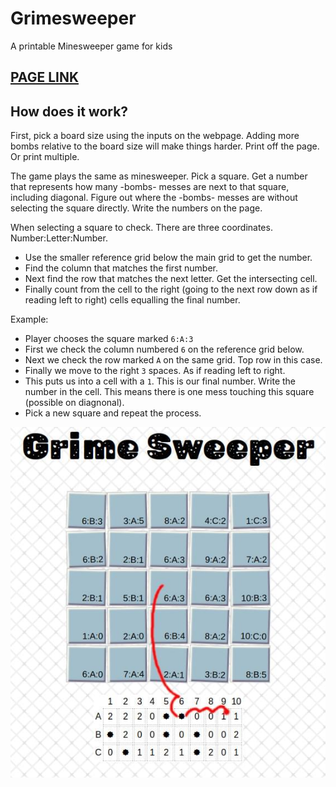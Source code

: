 # Grimesweeper
A printable Minesweeper game for kids

## [PAGE LINK](http://internetimagery.com/grimesweeper/)

## How does it work?

First, pick a board size using the inputs on the webpage. Adding more bombs relative to the board size will make things harder.
Print off the page. Or print multiple.

The game plays the same as minesweeper. Pick a square. Get a number that represents how many -bombs- messes are next to that square, including diagonal.
Figure out where the -bombs- messes are without selecting the square directly. Write the numbers on the page.

When selecting a square to check. There are three coordinates. Number:Letter:Number.

* Use the smaller reference grid below the main grid to get the number.
* Find the column that matches the first number.
* Next find the row that matches the next letter. Get the intersecting cell.
* Finally count from the cell to the right (going to the next row down as if reading left to right) cells equalling the final number.

Example:

* Player chooses the square marked `6:A:3`
* First we check the column numbered `6` on the reference grid below.
* Next we check the row marked `A` on the same grid. Top row in this case.
* Finally we move to the right `3` spaces. As if reading left to right.
* This puts us into a cell with a `1`. This is our final number. Write the number in the cell. This means there is one mess touching this square (possible on diagnonal).
* Pick a new square and repeat the process.

![Instruction diagram](images/instruction.jpg)
